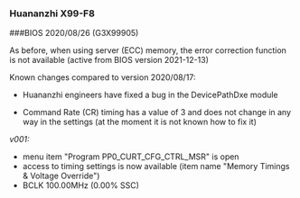 ### Huananzhi X99-F8
###BIOS 2020/08/26 (G3X99905)

As before, when using server (ECC) memory, the error correction function is not available (active from BIOS version 2021-12-13)

Known changes compared to version 2020/08/17:

+ Huananzhi engineers have fixed a bug in the DevicePathDxe module
- Command Rate (CR) timing has a value of 3 and does not change in any way in the settings (at the moment it is not known how to fix it)

*v001:*
* menu item "Program PP0_CURT_CFG_CTRL_MSR" is open
* access to timing settings is now available (item name "Memory Timings & Voltage Override")
* BCLK 100.00MHz (0.00% SSC)